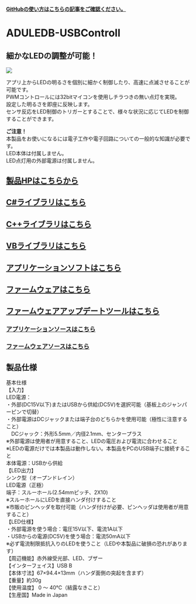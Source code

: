 #### [GitHubの使い方はこちらの記事をご確認ください。](https://bit-trade-one.co.jp/h2gh/)
# ADULEDB-USBControll

## 細かなLEDの調整が可能！

![](https://bit-trade-one.co.jp/wp/wp-content/uploads/2019/08/c675e15c7065c2346c50e44bfd119b58.jpg)  

アプリ上からLEDの明るさを個別に細かく制御したり、高速に点滅させることが可能です。  
PWMコントロールには32bitマイコンを使用しチラつきの無い点灯を実現。  
設定した明るさを即座に反映します。    
センサ反応をLED制御のトリガーとすることで、様々な状況に応じてLEDを制御することができます。  

**ご注意！**  
本製品をお使いになるには電子工作や電子回路についての一般的な知識が必要です。  
LED本体は付属しません。  
LED点灯用の外部電源は付属しません。  

## [製品HPはこちらから](https://bit-trade-one.co.jp/aduledb/) 

## [C#ライブラリはこちら](https://github.com/bit-trade-one/ADULEDB-USBControll/tree/master/Library-Cs)

## [C++ライブラリはこちら](https://github.com/bit-trade-one/ADULEDB-USBControll/tree/master/Library-Cpp)

## [VBライブラリはこちら](https://github.com/bit-trade-one/ADULEDB-USBControll/tree/master/Library-VB)

## [アプリケーションソフトはこちら](https://github.com/bit-trade-one/ADULEDB-USBControll/raw/master/PC-Tool/USB_LED_Controller/USB_LED_Controller.exe)  

## [ファームウェアはこちら](https://github.com/bit-trade-one/ADULEDB-USBControll/raw/master/Firmware/FW_LEDController_v100.zip)

## [ファームウェアアップデートツールはこちら](https://github.com/bit-trade-one/ADULEDB-USBControll/raw/master/Firmware/USBLEDController_UpdateTool.exe)

### [アプリケーションソースはこちら](https://github.com/bit-trade-one/ADULEDB-USBControll/raw/master/PC-Tool/USB_LED_Controller/USB_LED_Controller_source.zip)  

### [ファームウェアソースはこちら](https://github.com/bit-trade-one/ADULEDB-USBControll/raw/master/Firmware/FW_LEDController_v100_source.zip)

## 製品仕様

基本仕様  
【入力】  
LED電源：  
・外部(DC15V以下)またはUSBから供給(DC5V)を選択可能（基板上のジャンパーピンで切替）  
・外部電源はDCジャックまたは端子台のどちらかを使用可能（極性に注意すること）  
　DCジャック：外形5.5mm／内径2.1mm、センタープラス  
※外部電源は使用者が用意すること、LEDの電圧および電流に合わせること  
※LEDの電源だけでは本製品は動作しない。本製品をPCのUSB端子に接続すること  
本体電源：USBから供給  
【LED出力】  
シンク型（オープンドレイン）  
LED電源（正極）  
端子：スルーホール(2.54mmピッチ、2X10)  
※スルーホールにLEDを直接ハンダ付けすること  
※市販のピンヘッダを取付可能（ハンダ付けが必要、ピンヘッダは使用者が用意すること）  
【LED仕様】  
・外部電源を使う場合：電圧15V以下、電流1A以下  
・USBからの電源(DC5V)を使う場合：電流50mA以下  
※必ず電流制限抵抗入りのLEDを使うこと（LEDや本製品に破損の恐れがあります）  
【周辺機能】赤外線受光部、LED、ブザー  
【インターフェイス】USB B  
【本体寸法】67×94.4×13mm（ハンダ面側の突起を含まず）  
【重量】約30g  
【使用温度】 0 ～ 40℃（結露なきこと）  
【生産国】Made in Japan  
